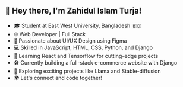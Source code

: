 ## 👋 Hey there, I'm Zahidul Islam Turja!
* 🎓 Student at East West University, Bangladesh 🇧🇩
* 🌐 Web Developer | Full Stack
* 🎨 Passionate about UI/UX Design using Figma
* 💻 Skilled in JavaScript, HTML, CSS, Python, and Django
* 🧠 Learning React and Tensorflow for cutting-edge projects
* 🛠️ Currently building a full-stack e-commerce website with Django
* 🚀 Exploring exciting projects like Llama and Stable-diffusion
* 🌍 Let's connect and code together!
